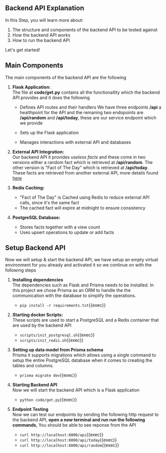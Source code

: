 ## Backend API Explanation

In this Step, you will learn more about:

1. The structure and components of the backend API to be tested against
2. How the backend API works 
3. How to run the backend API

Let's get started!

## Main Components

The main components of the backend API are the following 

1. **Flask Application:** <br/>
The file at **code/get.py** contains all the functionallity which the backend API provides and it does the following 

	- Defines API routes and their handlers
We have three endpoints **/api** a healthpoint for the API and the remaning two endopoints are **/api/random** and **/api/today**, these are our service endpoint which we provide 

   - Sets up the Flask application   
   - Manages interactions with external API and databases
   
2. **External API Integration:** <br/>
Our backend API it provides *useless facts* and these come in two versions either a random fact which is retrieved at **/api/random**. The other version is "Fact of The Day" which is retrieved at **/api/today**. These facts are retrieved from another external API, more details found [here](https://uselessfacts.jsph.pl)

3. **Redis Caching:**
   - "Fact of The Day" is Cached using Redis to reduce external API calls, since it's the same fact
   - The cached fact will expire at midnight to ensure consistency
4. **PostgreSQL Database:**
	- Stores facts together with a view count
	- Uses upsert operations to update or add facts

## Setup Backend API

Now we will setup & start the backend API, we have setup an empty virtual environment for you already and activated it so we continue on with the following steps 

1. **Installing dependencies** <br/>
The dependencies such as Flask and Prisma needs to be installed. In this project we chose Prisma as an ORM to handle the the communication with the database to simplify the operations.
	-  `pip install -r requirements.txt`{{exec}}

2. **Starting docker Scripts:** <br/>
These scripts are used to start a PostgreSQL and a Redis container that are used by the backend API
    - `scripts/init_postgresql.sh`{{exec}}
    - `scripts/init_redis.sh`{{exec}}

3. **Setting up data model from Prisma schema** <br/>
Prisma it supports migrations which allows using a single command to setup the entire PostgreSQL database when it comes to creating the tables and columns.
    -   `prisma migrate dev`{{exec}}

4. **Starting Backend API**<br/>
Now we will start the backend API which is a Flask application 
    -   `python code/get.py`{{exec}}

5. **Endpoint Testing** <br/>
Now we can test our endpoints by sending the following http request to the backend API, **open a new terminal and run run the following commands**, You should be able to see reponse from the API

    - `curl http://localhost:8000/api`{{exec}}
	- `curl http://localhost:8000/api/today`{{exec}}
	- `curl http://localhost:8000/api/random`{{exec}}